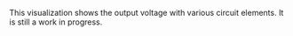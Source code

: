 This visualization shows the output voltage with various circuit elements. It is still a work in progress.
